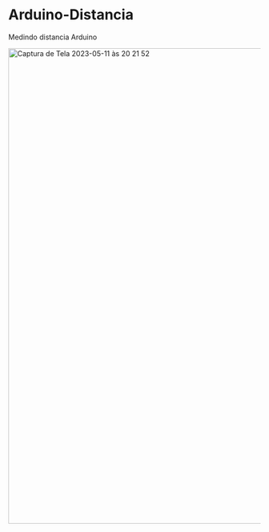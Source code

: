 # Arduino-Distancia
Medindo distancia Arduino

<img width="948" alt="Captura de Tela 2023-05-11 às 20 21 52" src="https://github.com/dudssecco/Arduino-Distancia/assets/132023142/3dcfb6de-6bc0-40ee-bada-ef9d32f168a1">

